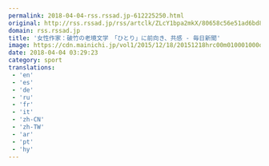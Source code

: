 ```yaml
---
permalink: 2018-04-04-rss.rssad.jp-612225250.html
original: http://rss.rssad.jp/rss/artclk/ZLcY1bpa2mkX/80658c56e51ad6bd85ed0798b38ec5cf?ul=M9D6MeX71PaLNjvlkXYQ5fT_3RhKtokRM9b8A.dVJCEBC5Q.Sheis.fuPseSi9HFIP4YTNNUf7skdE0vWOqQyrFD.5pb
domain: rss.rssad.jp
title: '女性作家：破竹の老境文学　「ひとり」に前向き、共感 - 毎日新聞'
image: https://cdn.mainichi.jp/vol1/2015/12/18/20151218hrc00m010001000q/9.jpg?2
date: 2018-04-04 03:29:23
category: sport
translations: 
 - 'en'
 - 'es'
 - 'de'
 - 'ru'
 - 'fr'
 - 'it'
 - 'zh-CN'
 - 'zh-TW'
 - 'ar'
 - 'pt'
 - 'hy'
---
```


